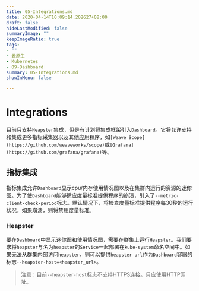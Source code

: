 ```yaml
---
title: 05-Integrations.md
date: 2020-04-14T10:09:14.202627+08:00
draft: false
hideLastModified: false
summaryImage: ""
keepImageRatio: true
tags:
- ""
- 云原生
- Kubernetes
- 09-Dashboard
summary: 05-Integrations.md
showInMenu: false

---
```


# Integrations

目前只支持`Heapster`集成，但是有计划将集成框架引入`Dashboard`。它将允许支持和集成更多指标采集器以及其他应用程序，如`[Weave Scope](https://github.com/weaveworks/scope)`或`[Grafana](https://github.com/grafana/grafana)`等。

## 指标集成

指标集成允许`Dashboard`显示cpu/内存使用情况图以及在集群内运行的资源的迷你图。为了使`Dashboard`能够适应度量标准提供程序的崩溃，引入了`--metric-client-check-period`标志。默认情况下，将检查度量标准提供程序每30秒的运行状况，如果崩溃，则将禁用度量标准。

### Heapster

要在`Dashboard`中显示迷你图和使用情况图，需要在群集上运行`Heapster`。我们要求将`heapster`与名为`heapster`的`Service`一起部署在`kube-system`命名空间中。如果无法从群集内部访问`heapster`，则可以提供`heapster url`作为`Dashboard`容器的标志`--heapster-host=<heapster_url>`。

> 注意：目前`--heapster-host`标志不支持HTTPS连接。只应使用HTTP网址。
